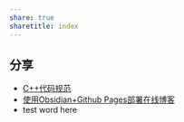 ```yaml
---
share: true
sharetitle: index
---
```


## 分享
- [C++代码规范](./_posts/doc/2023-09-03-C-Plus-Writing-Rules.md)
- [使用Obsidian+Github Pages部署在线博客](./_posts/doc/2023-09-03-Build-Blog-Online.md)
- test word here
